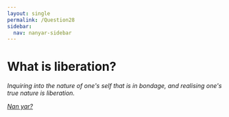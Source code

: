 ```yaml
---
layout: single
permalink: /Question28
sidebar:
  nav: nanyar-sidebar
---
```

# What is liberation?

_Inquiring into the nature of one's self that is in bondage, and realising one's true nature is liberation._

[_Nan yar?_](/whoami)

